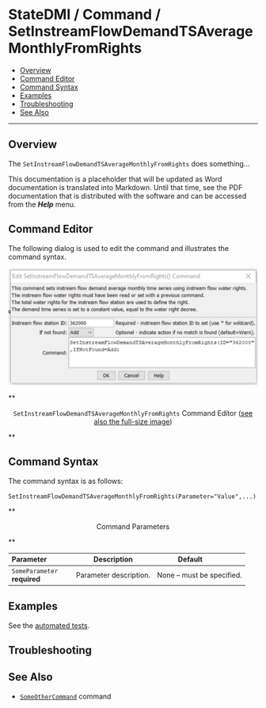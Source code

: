 # StateDMI / Command / SetInstreamFlowDemandTSAverageMonthlyFromRights #

* [Overview](#overview)
* [Command Editor](#command-editor)
* [Command Syntax](#command-syntax)
* [Examples](#examples)
* [Troubleshooting](#troubleshooting)
* [See Also](#see-also)

-------------------------

## Overview ##

The `SetInstreamFlowDemandTSAverageMonthlyFromRights` does something...

This documentation is a placeholder that will be updated as Word documentation is translated into Markdown.
Until that time, see the PDF documentation that is distributed with the software and can be accessed
from the ***Help*** menu.

## Command Editor ##

The following dialog is used to edit the command and illustrates the command syntax.

![SetInstreamFlowDemandTSAverageMonthlyFromRights](SetInstreamFlowDemandTSAverageMonthlyFromRights.png)

**<p style="text-align: center;">
`SetInstreamFlowDemandTSAverageMonthlyFromRights` Command Editor (<a href="../SetInstreamFlowDemandTSAverageMonthlyFromRights.png">see also the full-size image</a>)
</p>**

## Command Syntax ##

The command syntax is as follows:

```text
SetInstreamFlowDemandTSAverageMonthlyFromRights(Parameter="Value",...)
```
**<p style="text-align: center;">
Command Parameters
</p>**

| **Parameter**&nbsp;&nbsp;&nbsp;&nbsp;&nbsp;&nbsp;&nbsp;&nbsp;&nbsp;&nbsp;&nbsp;&nbsp; | **Description** | **Default**&nbsp;&nbsp;&nbsp;&nbsp;&nbsp;&nbsp;&nbsp;&nbsp;&nbsp;&nbsp; |
| --------------|-----------------|----------------- |
|`SomeParameter`<br>**required**|Parameter description.|None – must be specified.|

## Examples ##

See the [automated tests](https://github.com/OpenWaterFoundation/cdss-app-statedmi-main/tree/master/test/regression/commands/SetInstreamFlowDemandTSAverageMonthlyFromRights).

## Troubleshooting ##

## See Also ##

* [`SomeOtherCommand`](../SomeOtherCommand/SomeOtherCommand) command
